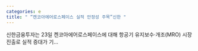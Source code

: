 ```yaml
---
categories: e
title: " “켄코아에어로스페이스 실적 안정성 주목”신한 "
---
```

 신한금융투자는 23일 켄코아에어로스페이스에 대해 항공기 유지보수·개조(MRO) 시장 진출로 실적 증대가 기... 
